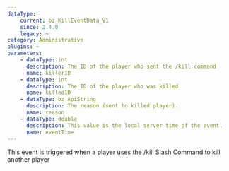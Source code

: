 ```yaml
---
dataType:
    current: bz_KillEventData_V1
    since: 2.4.0
    legacy: ~
category: Administrative
plugins: ~
parameters:
    - dataType: int
      description: The ID of the player who sent the /kill command
      name: killerID
    - dataType: int
      description: The ID of the player who was killed
      name: killedID
    - dataType: bz_ApiString
      description: The reason (sent to killed player).
      name: reason
    - dataType: double
      description: This value is the local server time of the event.
      name: eventTime
---
```


This event is triggered when a player uses the /kill Slash Command to kill another player
